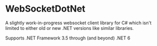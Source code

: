 # WebSocketDotNet

A slightly work-in-progress websocket client library for C# which isn't limited to either old or new .NET versions like similar libraries.

Supports .NET Framework 3.5 through (and beyond) .NET 6
